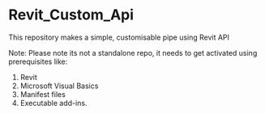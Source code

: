 
# Revit_Custom_Api
This repository makes a simple, customisable pipe using Revit API


Note: Please note its not a standalone repo, it needs to get activated using prerequisites like: 
1. Revit
2. Microsoft Visual Basics
3. Manifest files
4. Executable add-ins.

